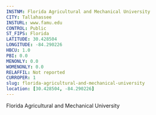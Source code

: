 ```yaml
---
INSTNM: Florida Agricultural and Mechanical University
CITY: Tallahassee
INSTURL: www.famu.edu
CONTROL: Public
ST_FIPS: Florida
LATITUDE: 30.428504
LONGITUDE: -84.290226
HBCU: 1.0
PBI: 0.0
MENONLY: 0.0
WOMENONLY: 0.0
RELAFFIL: Not reported
CURROPER: 1
slug: florida-agricultural-and-mechanical-university
location: [30.428504, -84.290226]
---
```

Florida Agricultural and Mechanical University
